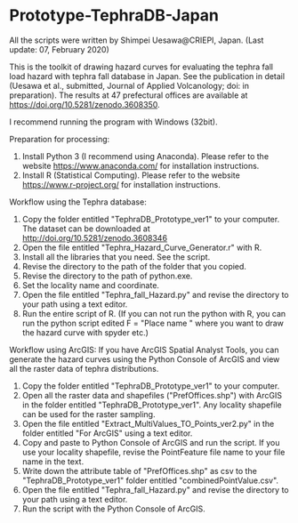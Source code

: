 # Prototype-TephraDB-Japan

All the scripts were written by Shimpei Uesawa@CRIEPI, Japan. 
(Last update: 07, February 2020)

This is the toolkit of drawing hazard curves for evaluating the tephra fall load hazard with tephra fall database in Japan. 
See the publication in detail (Uesawa et al., submitted, Journal of Applied Volcanology; doi: in preparation). The results at 47 prefectural offices are available at https://doi.org/10.5281/zenodo.3608350.

I recommend running the program with Windows (32bit).

Preparation for processing:

1. Install Python 3 (I recommend using Anaconda). Please refer to the website https://www.anaconda.com/ for installation instructions. 
2. Install R (Statistical Computing). Please refer to the website https://www.r-project.org/ for installation instructions.

Workflow using the Tephra database:
1. Copy the folder entitled "TephraDB_Prototype_ver1" to your computer. The dataset can be downloaded at http://doi.org/10.5281/zenodo.3608346
2. Open the file entitled "Tephra_Hazard_Curve_Generator.r" with R.
3. Install all the libraries that you need. See the script.
4. Revise the directory to the path of the folder that you copied.
5. Revise the directory to the path of python.exe.
6. Set the locality name and coordinate.
7. Open the file entitled "Tephra_fall_Hazard.py" and revise the directory to your path using a text editor.
8. Run the entire script of R. (If you can not run the python with R, you can run the python script edited F = "Place name " where you want to draw the hazard curve with spyder etc.)

Workflow using ArcGIS:
If you have ArcGIS Spatial Analyst Tools, you can generate the hazard curves using the Python Console of ArcGIS and view all the raster data of tephra distributions.
1. Copy the folder entitled "TephraDB_Prototype_ver1" to your computer. 
2. Open all the raster data and shapefiles ("PrefOffices.shp") with ArcGIS in the folder entitled "TephraDB_Prototype_ver1". Any locality shapefile can be used for the raster sampling.
3. Open the file entitled "Extract_MultiValues_TO_Points_ver2.py" in the folder entitled "For ArcGIS" using a text editor.
4. Copy and paste to Python Console of ArcGIS and run the script. If you use your locality shapefile, revise the PointFeature file name to your file name in the text.
5. Write down the attribute table of "PrefOffices.shp" as csv to the "TephraDB_Prototype_ver1" folder entitled "combinedPointValue.csv".
6. Open the file entitled "Tephra_fall_Hazard.py" and revise the directory to your path using a text editor.
7. Run the script with the Python Console of ArcGIS.
